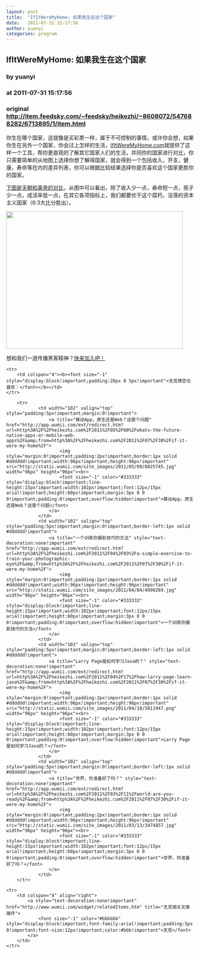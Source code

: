 ```yaml
---
layout: post
title:  "IfItWereMyHome: 如果我生在这个国家"
date:   2011-07-31 15:17:56
author: yuanyi
categories: program
---
```


## IfItWereMyHome: 如果我生在这个国家
### by yuanyi
### at 2011-07-31 15:17:56
### original <http://item.feedsky.com/~feedsky/heikezhi/~8608072/547688282/6713895/1/item.html>

<p>你生在哪个国家，这就像是买彩票一样，属于不可控制的事情，或许你会想，如果你生在另外一个国家，你会过上怎样的生活，<a href="http://www.ifitweremyhome.com/">IfItWereMyHome.com</a>就提供了这样一个工具，帮你更直观的了解其它国家人们的生活，并同你的国家进行对比，你只需要简单的从地图上选择你想了解得国家，就会得到一个包括收入，开支，健康，寿命等在内的差异列表，你可以根据比较结果选择你是否喜欢这个国家更胜你的国家。</p>
<p><a href="http://www.ifitweremyhome.com/compare/CN/US">下图是天朝和美帝的对比</a>，从图中可以看出，除了收入少一点，寿命短一点，孩子少一点，成活率低一点，在其它各项指标上，我们都要优于这个腐朽，没落的资本主义国家（6:3大比分胜出）。</p>
<p><img src="http://heikezhi.com/wp-content/uploads/2011/07/Screen-shot-2011-07-31-at-3.16.14-PM.png" alt="" title="Screen shot 2011-07-31 at 3.16.14 PM" width="474" height="369"></p>
<p>想和我们一道传播黑客精神？<a href="http://heikezhi.com/join">快来加入吧！</a></p>
<table cellspacing="0" cellpadding="3" border="0" style="clear:both">
    
    <tr>
        <td colspan="4"><b><font size="-1" style="display:block!important;padding:20px 0 5px!important">无觅猜您也喜欢：</font></b></td>
    </tr>
    
        <tr>
                <td width="102" valign="top" style="padding:5px!important;margin:0!important">
                    <a title="移动App，原生还是Web？这是个问题" href="http://app.wumii.com/ext/redirect.htm?url=http%3A%2F%2Fheikezhi.com%2F2011%2F05%2F08%2Fwhats-the-future-native-apps-or-mobile-web-apps%2F&amp;from=http%3A%2F%2Fheikezhi.com%2F2011%2F07%2F30%2Fif-it-were-my-home%2F">
                        <img style="margin:0!important;padding:2px!important;border:1px solid #dddddd!important;width:96px!important;height:96px!important" src="http://static.wumii.com/site_images/2011/05/09/8025745.jpg" width="96px" height="96px"><br>
                        <font size="-1" color="#333333" style="display:block!important;line-height:15px!important;width:102px!important;font:12px/15px arial!important;height:60px!important;margin:3px 0 0 0!important;padding:0!important;overflow:hidden!important">移动App，原生还是Web？这是个问题</font>
                    </a>
                </td>
                <td width="102" valign="top" style="padding:5px!important;margin:0!important;border-left:1px solid #dddddd!important">
                    <a title="一个训练你摄影技巧的方法" style="text-decoration:none!important" href="http://app.wumii.com/ext/redirect.htm?url=http%3A%2F%2Fheikezhi.com%2F2011%2F04%2F03%2Fa-simple-exercise-to-train-your-photographic-eye%2F&amp;from=http%3A%2F%2Fheikezhi.com%2F2011%2F07%2F30%2Fif-it-were-my-home%2F">
                        <img style="margin:0!important;padding:2px!important;border:1px solid #dddddd!important;width:96px!important;height:96px!important" src="http://static.wumii.com/site_images/2011/04/04/4990269.jpg" width="96px" height="96px"><br>
                        <font size="-1" color="#333333" style="display:block!important;line-height:15px!important;width:102px!important;font:12px/15px arial!important;height:60px!important;margin:3px 0 0 0!important;padding:0!important;overflow:hidden!important">一个训练你摄影技巧的方法</font>
                    </a>
                </td>
                <td width="102" valign="top" style="padding:5px!important;margin:0!important;border-left:1px solid #dddddd!important">
                    <a title="Larry Page是如何学习Java的？" style="text-decoration:none!important" href="http://app.wumii.com/ext/redirect.htm?url=http%3A%2F%2Fheikezhi.com%2F2011%2F04%2F17%2Fhow-larry-page-learn-java%2F&amp;from=http%3A%2F%2Fheikezhi.com%2F2011%2F07%2F30%2Fif-it-were-my-home%2F">
                        <img style="margin:0!important;padding:2px!important;border:1px solid #dddddd!important;width:96px!important;height:96px!important" src="http://static.wumii.com/site_images/2011/04/18/5811947.png" width="96px" height="96px"><br>
                        <font size="-1" color="#333333" style="display:block!important;line-height:15px!important;width:102px!important;font:12px/15px arial!important;height:60px!important;margin:3px 0 0 0!important;padding:0!important;overflow:hidden!important">Larry Page是如何学习Java的？</font>
                    </a>
                </td>
                <td width="102" valign="top" style="padding:5px!important;margin:0!important;border-left:1px solid #dddddd!important">
                    <a title="世界，你准备好了吗？" style="text-decoration:none!important" href="http://app.wumii.com/ext/redirect.htm?url=http%3A%2F%2Fheikezhi.com%2F2011%2F03%2F11%2Fworld-are-you-ready%2F&amp;from=http%3A%2F%2Fheikezhi.com%2F2011%2F07%2F30%2Fif-it-were-my-home%2F">
                        <img style="margin:0!important;padding:2px!important;border:1px solid #dddddd!important;width:96px!important;height:96px!important" src="http://static.wumii.com/site_images/2011/03/13/3474857.jpg" width="96px" height="96px"><br>
                        <font size="-1" color="#333333" style="display:block!important;line-height:15px!important;width:102px!important;font:12px/15px arial!important;height:60px!important;margin:3px 0 0 0!important;padding:0!important;overflow:hidden!important">世界，你准备好了吗？</font>
                    </a>
                </td>
        </tr>
    
    <tr>
        <td colspan="4" align="right">
            <a style="text-decoration:none!important" href="http://www.wumii.com/widget/relatedItems.htm" title="无觅相关文章插件">
                <font size="-1" color="#bbbbbb" style="display:block!important;font-family:arial!important;padding:5px 0!important;font-size:12px!important;color:#bbb!important">无觅</font>
            </a>
        </td>
    </tr>
</table><img src="http://www1.feedsky.com/t1/547688282/heikezhi/feedsky/s.gif?r=http://item.feedsky.com/~feedsky/heikezhi/~8608072/547688282/6713895/1/item.html" border="0" height="0" width="0">